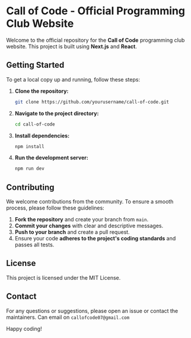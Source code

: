 # Call of Code - Official Programming Club Website

Welcome to the official repository for the **Call of Code** programming club website. This project is built using **Next.js** and **React**.

## Getting Started

To get a local copy up and running, follow these steps:

1. **Clone the repository:**
   ```bash
   git clone https://github.com/yourusername/call-of-code.git
   ```
2. **Navigate to the project directory:**
   ```bash
   cd call-of-code
   ```
3. **Install dependencies:**
   ```bash
   npm install
   ```
4. **Run the development server:**
   ```bash
   npm run dev
   ```

## Contributing

We welcome contributions from the community. To ensure a smooth process, please follow these guidelines:

1. **Fork the repository** and create your branch from `main`.
2. **Commit your changes** with clear and descriptive messages.
3. **Push to your branch** and create a pull request.
4. Ensure your code **adheres to the project's coding standards** and passes all tests.

## License

This project is licensed under the MIT License.

## Contact

For any questions or suggestions, please open an issue or contact the maintainers.
Can email on `callofcode07@gmail.com`

Happy coding!
